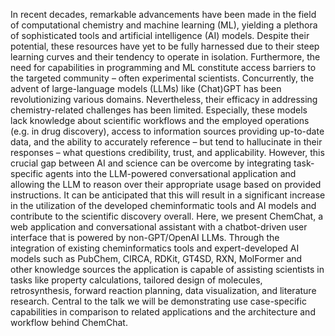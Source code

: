 In recent decades, remarkable advancements have been made in the field of computational chemistry and machine learning (ML), yielding a plethora of sophisticated tools and artificial intelligence (AI) models. Despite their potential, these resources have yet to be fully harnessed due to their steep learning curves and their tendency to operate in isolation. Furthermore, the need for capabilities in programming and ML constitute access barriers to the targeted community – often experimental scientists. Concurrently, the advent of large-language models (LLMs) like (Chat)GPT has been revolutionizing various domains. Nevertheless, their efficacy in addressing chemistry-related challenges has been limited. Especially, these models lack knowledge about scientific workflows and the employed operations (e.g. in drug discovery), access to information sources providing up-to-date data, and the ability to accurately reference – but tend to hallucinate in their responses – what questions credibility, trust, and applicability. However, this crucial gap between AI and science can be overcome by integrating task-specific agents into the LLM-powered conversational application and allowing the LLM to reason over their appropriate usage based on provided instructions. It can be anticipated that this will result in a significant increase in the utilization of the developed cheminformatic tools and AI models and contribute to the scientific discovery overall.
Here, we present ChemChat, a web application and conversational assistant with a chatbot-driven user interface that is powered by non-GPT/OpenAI LLMs. Through the integration of existing cheminformatics tools and expert-developed AI models such as PubChem, CIRCA, RDKit, GT4SD, RXN, MolFormer and other knowledge sources the application is capable of assisting scientists in tasks like property calculations, tailored design of molecules, retrosynthesis, forward reaction planning, data visualization, and literature research. Central to the talk we will be demonstrating use case-specific capabilities in comparison to related applications and the architecture and workflow behind ChemChat.
